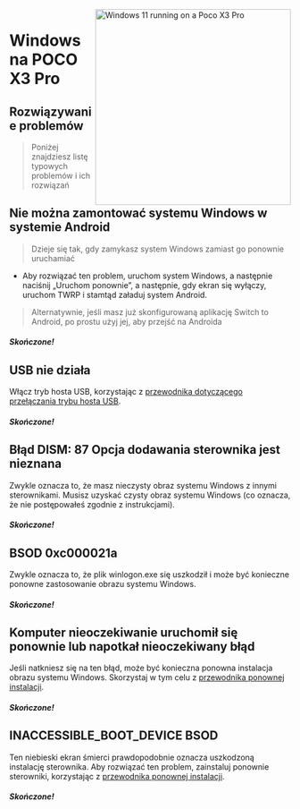 <img align="right" src="https://github.com/n00b69/woa-vayu/blob/main/vayu.png" width="350" alt="Windows 11 running on a Poco X3 Pro">

# Windows na POCO X3 Pro

## Rozwiązywanie problemów
> Poniżej znajdziesz listę typowych problemów i ich rozwiązań

## Nie można zamontować systemu Windows w systemie Android
> Dzieje się tak, gdy zamykasz system Windows zamiast go ponownie uruchamiać
- Aby rozwiązać ten problem, uruchom system Windows, a następnie naciśnij „Uruchom ponownie”, a następnie, gdy ekran się wyłączy, uruchom TWRP i stamtąd załaduj system Android.
> Alternatywnie, jeśli masz już skonfigurowaną aplikację Switch to Android, po prostu użyj jej, aby przejść na Androida

##### Skończone!

## USB nie działa
Włącz tryb hosta USB, korzystając z [przewodnika dotyczącego przełączania trybu hosta USB](materials.md#przełączanie-trybu-hosta-usb).

##### Skończone!

## Błąd DISM: 87 Opcja dodawania sterownika jest nieznana
Zwykle oznacza to, że masz nieczysty obraz systemu Windows z innymi sterownikami. Musisz uzyskać czysty obraz systemu Windows (co oznacza, że ​​nie postępowałeś zgodnie z instrukcjami).

##### Skończone!

## BSOD 0xc000021a
Zwykle oznacza to, że plik winlogon.exe się uszkodził i może być konieczne ponowne zastosowanie obrazu systemu Windows.

##### Skończone!

## Komputer nieoczekiwanie uruchomił się ponownie lub napotkał nieoczekiwany błąd
Jeśli natkniesz się na ten błąd, może być konieczna ponowna instalacja obrazu systemu Windows. Skorzystaj w tym celu z [przewodnika ponownej instalacji](2-install.md).

##### Skończone!

## INACCESSIBLE_BOOT_DEVICE BSOD
Ten niebieski ekran śmierci prawdopodobnie oznacza uszkodzoną instalację sterownika. Aby rozwiązać ten problem, zainstaluj ponownie sterowniki, korzystając z [przewodnika ponownej instalacji](2-install.md).

##### Skończone!



















